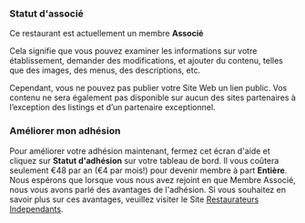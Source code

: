 
### Statut d'associé

Ce restaurant est actuellement un membre **Associé**

Cela signifie que vous pouvez examiner les informations sur votre établissement, 
demander des modifications, et ajouter du contenu, telles que des images, 
des menus, des descriptions, etc.

Cependant, vous ne pouvez pas publier votre Site Web un lien public.
Vos contenu ne sera également pas disponible sur aucun
 des sites partenaires à l’exception des listings et d’un partenaire exceptionnel.
 
### Améliorer mon adhésion

Pour améliorer  votre adhésion maintenant, fermez cet écran d'aide et cliquez sur
**Statut d'adhésion** sur votre tableau de bord. Il vous coûtera
seulement €48 par an (€4 par mois!) pour devenir membre à part **Entière**. 
Nous espérons que lorsque vous nous avez rejoint en que Membre Associé,
nous vous avons parlé des avantages de l'adhésion. Si vous souhaitez en savoir 
plus sur ces avantages, veuillez visiter le Site
[Restaurateurs Independants](https://www.restaurateurs-independants.fr/). 

